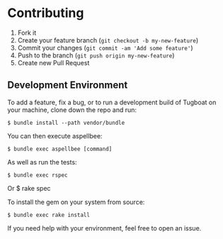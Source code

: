 # Contributing

1. Fork it
2. Create your feature branch (`git checkout -b my-new-feature`)
3. Commit your changes (`git commit -am 'Add some feature'`)
4. Push to the branch (`git push origin my-new-feature`)
5. Create new Pull Request


## Development Environment

To add a feature, fix a bug, or to run a development build of Tugboat
on your machine, clone down the repo and run:

    $ bundle install --path vendor/bundle

You can then execute aspellbee:

    $ bundle exec aspellbee [command]

As well as run the tests:

    $ bundle exec rspec
Or
	$ rake spec

To install the gem on your system from source:

    $ bundle exec rake install

If you need help with your environment, feel free to open an issue.
